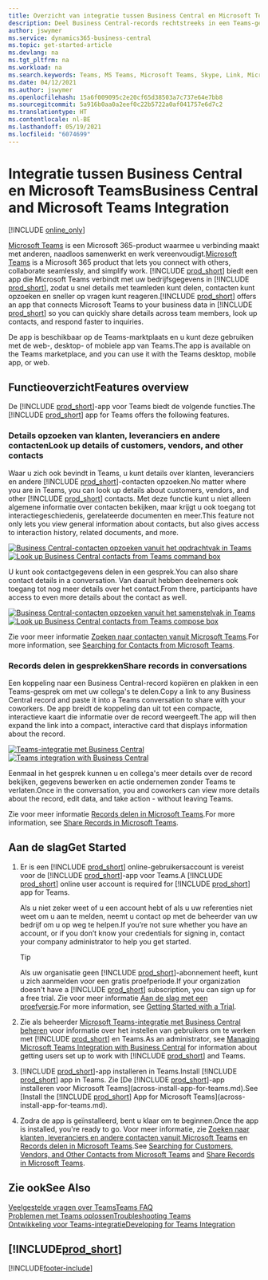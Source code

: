 ```yaml
---
title: Overzicht van integratie tussen Business Central en Microsoft Teams | Microsoft Docs
description: Deel Business Central-records rechtstreeks in een Teams-gesprek.
author: jswymer
ms.service: dynamics365-business-central
ms.topic: get-started-article
ms.devlang: na
ms.tgt_pltfrm: na
ms.workload: na
ms.search.keywords: Teams, MS Teams, Microsoft Teams, Skype, Link, Microsoft 365, collaborate, collaboration, teamwork
ms.date: 04/12/2021
ms.author: jswymer
ms.openlocfilehash: 15a6f009095c2e20cf65d38503a7c737e64e7bb8
ms.sourcegitcommit: 5a916b0aa0a2eef0c22b5722a0af041757e6d7c2
ms.translationtype: HT
ms.contentlocale: nl-BE
ms.lasthandoff: 05/19/2021
ms.locfileid: "6074699"
---
```

# <a name="business-central-and-microsoft-teams-integration"></a><span data-ttu-id="0f616-103">Integratie tussen Business Central en Microsoft Teams</span><span class="sxs-lookup"><span data-stu-id="0f616-103">Business Central and Microsoft Teams Integration</span></span>

[!INCLUDE [online_only](includes/online_only.md)]

<span data-ttu-id="0f616-104">[Microsoft Teams](https://www.microsoft.com/en-us/microsoft-365/microsoft-teams) is een Microsoft 365-product waarmee u verbinding maakt met anderen, naadloos samenwerkt en werk vereenvoudigt.</span><span class="sxs-lookup"><span data-stu-id="0f616-104">[Microsoft Teams](https://www.microsoft.com/en-us/microsoft-365/microsoft-teams) is a Microsoft 365 product that lets you connect with others, collaborate seamlessly, and simplify work.</span></span> <span data-ttu-id="0f616-105">[!INCLUDE [prod_short](includes/prod_short.md)] biedt een app die Microsoft Teams verbindt met uw bedrijfsgegevens in [!INCLUDE [prod_short](includes/prod_short.md)], zodat u snel details met teamleden kunt delen, contacten kunt opzoeken en sneller op vragen kunt reageren.</span><span class="sxs-lookup"><span data-stu-id="0f616-105">[!INCLUDE [prod_short](includes/prod_short.md)] offers an app that connects Microsoft Teams to your business data in [!INCLUDE [prod_short](includes/prod_short.md)] so you can quickly share details across team members, look up contacts, and respond faster to inquiries.</span></span>

<span data-ttu-id="0f616-106">De app is beschikbaar op de Teams-marktplaats en u kunt deze gebruiken met de web-, desktop- of mobiele app van Teams.</span><span class="sxs-lookup"><span data-stu-id="0f616-106">The app is available on the Teams marketplace, and you can use it with the Teams desktop, mobile app, or web.</span></span>

## <a name="features-overview"></a><span data-ttu-id="0f616-107">Functieoverzicht</span><span class="sxs-lookup"><span data-stu-id="0f616-107">Features overview</span></span>

<span data-ttu-id="0f616-108">De [!INCLUDE [prod_short](includes/prod_short.md)]-app voor Teams biedt de volgende functies.</span><span class="sxs-lookup"><span data-stu-id="0f616-108">The [!INCLUDE [prod_short](includes/prod_short.md)] app for Teams offers the following features.</span></span>

### <a name="look-up-details-of-customers-vendors-and-other-contacts"></a><span data-ttu-id="0f616-109">Details opzoeken van klanten, leveranciers en andere contacten</span><span class="sxs-lookup"><span data-stu-id="0f616-109">Look up details of customers, vendors, and other contacts</span></span>

<span data-ttu-id="0f616-110">Waar u zich ook bevindt in Teams, u kunt details over klanten, leveranciers en andere [!INCLUDE [prod_short](includes/prod_short.md)]-contacten opzoeken.</span><span class="sxs-lookup"><span data-stu-id="0f616-110">No matter where you are in Teams, you can look up details about customers, vendors, and other [!INCLUDE [prod_short](includes/prod_short.md)] contacts.</span></span> <span data-ttu-id="0f616-111">Met deze functie kunt u niet alleen algemene informatie over contacten bekijken, maar krijgt u ook toegang tot interactiegeschiedenis, gerelateerde documenten en meer.</span><span class="sxs-lookup"><span data-stu-id="0f616-111">This feature not only lets you view general information about contacts, but also gives access to interaction history, related documents, and more.</span></span>

 <span data-ttu-id="0f616-112">[![Business Central-contacten opzoeken vanuit het opdrachtvak in Teams](media/teams-contacts-overview.png)](media/teams-contacts-overview.png#lightbox)</span><span class="sxs-lookup"><span data-stu-id="0f616-112">[![Look up Business Central contacts from Teams command box](media/teams-contacts-overview.png)](media/teams-contacts-overview.png#lightbox)</span></span>

<span data-ttu-id="0f616-113">U kunt ook contactgegevens delen in een gesprek.</span><span class="sxs-lookup"><span data-stu-id="0f616-113">You can also share contact details in a conversation.</span></span> <span data-ttu-id="0f616-114">Van daaruit hebben deelnemers ook toegang tot nog meer details over het contact.</span><span class="sxs-lookup"><span data-stu-id="0f616-114">From there, participants have access to even more details about the contact as well.</span></span>

 <span data-ttu-id="0f616-115">[![Business Central-contacten opzoeken vanuit het samenstelvak in Teams](media/teams-contacts.png)](media/teams-contacts.png#lightbox)</span><span class="sxs-lookup"><span data-stu-id="0f616-115">[![Look up Business Central contacts from Teams compose box](media/teams-contacts.png)](media/teams-contacts.png#lightbox)</span></span>

<span data-ttu-id="0f616-116">Zie voor meer informatie [Zoeken naar contacten vanuit Microsoft Teams](across-search-contacts-teams.md).</span><span class="sxs-lookup"><span data-stu-id="0f616-116">For more information, see [Searching for Contacts from Microsoft Teams](across-search-contacts-teams.md).</span></span>

### <a name="share-records-in-conversations"></a><span data-ttu-id="0f616-117">Records delen in gesprekken</span><span class="sxs-lookup"><span data-stu-id="0f616-117">Share records in conversations</span></span>

<span data-ttu-id="0f616-118">Een koppeling naar een Business Central-record kopiëren en plakken in een Teams-gesprek om met uw collega's te delen.</span><span class="sxs-lookup"><span data-stu-id="0f616-118">Copy a link to any Business Central record and paste it into a Teams conversation to share with your coworkers.</span></span> <span data-ttu-id="0f616-119">De app breidt de koppeling dan uit tot een compacte, interactieve kaart die informatie over de record weergeeft.</span><span class="sxs-lookup"><span data-stu-id="0f616-119">The app will then expand the link into a compact, interactive card that displays information about the record.</span></span>

<span data-ttu-id="0f616-120">[![Teams-integratie met Business Central](media/teams-intro-v3.png)](media/teams-intro-v3.png#lightbox)</span><span class="sxs-lookup"><span data-stu-id="0f616-120">[![Teams integration with Business Central](media/teams-intro-v3.png)](media/teams-intro-v3.png#lightbox)</span></span>

<span data-ttu-id="0f616-121">Eenmaal in het gesprek kunnen u en collega's meer details over de record bekijken, gegevens bewerken en actie ondernemen zonder Teams te verlaten.</span><span class="sxs-lookup"><span data-stu-id="0f616-121">Once in the conversation, you and coworkers can view more details about the record, edit data, and take action - without leaving Teams.</span></span>

<span data-ttu-id="0f616-122">Zie voor meer informatie [Records delen in Microsoft Teams](across-working-with-teams.md).</span><span class="sxs-lookup"><span data-stu-id="0f616-122">For more information, see [Share Records in Microsoft Teams](across-working-with-teams.md).</span></span>

## <a name="get-started"></a><span data-ttu-id="0f616-123">Aan de slag</span><span class="sxs-lookup"><span data-stu-id="0f616-123">Get Started</span></span>

1. <span data-ttu-id="0f616-124">Er is een [!INCLUDE [prod_short](includes/prod_short.md)] online-gebruikersaccount is vereist voor de [!INCLUDE [prod_short](includes/prod_short.md)]-app voor Teams.</span><span class="sxs-lookup"><span data-stu-id="0f616-124">A [!INCLUDE [prod_short](includes/prod_short.md)] online user account is required for [!INCLUDE [prod_short](includes/prod_short.md)] app for Teams.</span></span>

    <span data-ttu-id="0f616-125">Als u niet zeker weet of u een account hebt of als u uw referenties niet weet om u aan te melden, neemt u contact op met de beheerder van uw bedrijf om u op weg te helpen.</span><span class="sxs-lookup"><span data-stu-id="0f616-125">If you’re not sure whether you have an account, or if you don’t know your credentials for signing in, contact your company administrator to help you get started.</span></span>

    > [!TIP]
    > <span data-ttu-id="0f616-126">Als uw organisatie geen [!INCLUDE [prod_short](includes/prod_short.md)]-abonnement heeft, kunt u zich aanmelden voor een gratis proefperiode.</span><span class="sxs-lookup"><span data-stu-id="0f616-126">If your organization doesn't have a [!INCLUDE [prod_short](includes/prod_short.md)] subscription, you can sign up for a free trial.</span></span> <span data-ttu-id="0f616-127">Zie voor meer informatie [Aan de slag met een proefversie](across-preview.md#getting-started-with-a-trial).</span><span class="sxs-lookup"><span data-stu-id="0f616-127">For more information, see [Getting Started with a Trial](across-preview.md#getting-started-with-a-trial).</span></span>

2. <span data-ttu-id="0f616-128">Zie als beheerder [Microsoft Teams-integratie met Business Central beheren](admin-teams-integration.md) voor informatie over het instellen van gebruikers om te werken met [!INCLUDE [prod_short](includes/prod_short.md)] en Teams.</span><span class="sxs-lookup"><span data-stu-id="0f616-128">As an administrator, see [Managing Microsoft Teams Integration with Business Central](admin-teams-integration.md) for information about getting users set up to work with [!INCLUDE [prod_short](includes/prod_short.md)] and Teams.</span></span>
3. <span data-ttu-id="0f616-129">[!INCLUDE [prod_short](includes/prod_short.md)]-app installeren in Teams.</span><span class="sxs-lookup"><span data-stu-id="0f616-129">Install [!INCLUDE [prod_short](includes/prod_short.md)] app in Teams.</span></span> <span data-ttu-id="0f616-130">Zie [De [!INCLUDE [prod_short](includes/prod_short.md)]-app installeren voor Microsoft Teams](across-install-app-for-teams.md).</span><span class="sxs-lookup"><span data-stu-id="0f616-130">See [Install the [!INCLUDE [prod_short](includes/prod_short.md)] App for Microsoft Teams](across-install-app-for-teams.md).</span></span>
4. <span data-ttu-id="0f616-131">Zodra de app is geïnstalleerd, bent u klaar om te beginnen.</span><span class="sxs-lookup"><span data-stu-id="0f616-131">Once the app is installed, you're ready to go.</span></span> <span data-ttu-id="0f616-132">Voor meer informatie, zie [Zoeken naar klanten, leveranciers en andere contacten vanuit Microsoft Teams](across-search-contacts-teams.md) en [Records delen in Microsoft Teams](across-working-with-teams.md).</span><span class="sxs-lookup"><span data-stu-id="0f616-132">See [Searching for Customers, Vendors, and Other Contacts from Microsoft Teams](across-search-contacts-teams.md) and [Share Records in Microsoft Teams](across-working-with-teams.md).</span></span> 

## <a name="see-also"></a><span data-ttu-id="0f616-133">Zie ook</span><span class="sxs-lookup"><span data-stu-id="0f616-133">See Also</span></span>

[<span data-ttu-id="0f616-134">Veelgestelde vragen over Teams</span><span class="sxs-lookup"><span data-stu-id="0f616-134">Teams FAQ</span></span>](teams-faq.md)  
[<span data-ttu-id="0f616-135">Problemen met Teams oplossen</span><span class="sxs-lookup"><span data-stu-id="0f616-135">Troubleshooting Teams</span></span>](admin-teams-troubleshooting.md)  
[<span data-ttu-id="0f616-136">Ontwikkeling voor Teams-integratie</span><span class="sxs-lookup"><span data-stu-id="0f616-136">Developing for Teams Integration</span></span>](/dynamics365/business-central/dev-itpro/developer/devenv-develop-for-teams)
  
## [!INCLUDE[prod_short](includes/free_trial_md.md)]  


[!INCLUDE[footer-include](includes/footer-banner.md)]
